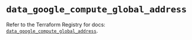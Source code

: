 # `data_google_compute_global_address`

Refer to the Terraform Registry for docs: [`data_google_compute_global_address`](https://registry.terraform.io/providers/hashicorp/google/5.37.0/docs/data-sources/compute_global_address).
